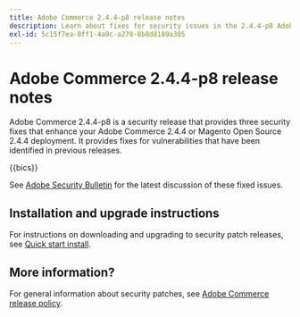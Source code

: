 ```yaml
---
title: Adobe Commerce 2.4.4-p8 release notes
description: Learn about fixes for security issues in the 2.4.4-p8 Adobe Commerce release.
exl-id: 5c15f7ea-8ff1-4a9c-a270-8b8d8189a305
---
```

# Adobe Commerce 2.4.4-p8 release notes

Adobe Commerce 2.4.4-p8 is a security release that provides three security fixes that enhance your Adobe Commerce 2.4.4 or Magento Open Source 2.4.4 deployment. It provides fixes for vulnerabilities that have been identified in previous releases.

{{bics}}

See [Adobe Security Bulletin](https://helpx.adobe.com/security/products/magento/apsb24-18.html) for the latest discussion of these fixed issues.


## Installation and upgrade instructions

For instructions on downloading and upgrading to security patch releases, see [Quick start install](../../../installation/composer.md).

## More information?

For general information about security patches, see [Adobe Commerce release policy](https://experienceleague.adobe.com/docs/commerce-operations/release/planning/versioning-policy.html?lang=en#security-patch-release).
